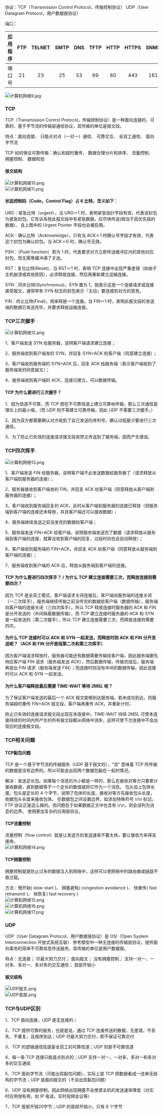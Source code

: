 协议：TCP（Transmission Control Protocol，传输控制协议） UDP（User Datagram Protocol，用户数据报协议）

端口：

| 应用程序 | FTP | TELNET | SMTP | DNS | TFTP | HTTP | HTTPS | SNMP |
| :---: | :---: | :---: | :---: | :---: | :---: | :---: | :---: | :---: |
| 端口号 | 21 | 23 | 25 | 53 | 69 | 80 | 443 | 161 |


![计算机网络9.jpg](./img/1599208585721-8dc32367-d020-49d2-bd06-edf8edf968e6.jpeg)

<a name="TCP"></a>
### TCP

TCP（Transmission Control Protocol，传输控制协议）是一种面向连接的、可靠的、基于字节流的传输层通信协议，其传输的单位是报文段。

特点：面向连接、 只能点对点（一对一）通信、 可靠交互、 全双工通信、 面向字节流

TCP 如何保证可靠传输：确认和超时重传、 数据合理分片和排序、 流量控制、 拥塞控制、 数据校验

<a name="794137bc"></a>
#### 报文结构
![计算机网络10.png](./img/1599208602328-84124d8f-4766-4347-99aa-e92bab20b3c1.png)<br />![计算机网络11.png](./img/1599208628678-874929d9-8219-4382-8a7f-10e5a37c154c.png)

<a name="8e534e43"></a>
#### 状态控制码（Code，Control Flag）占 6 比特，含义如下：

URG：紧急比特（urgent），当 URG＝1 时，表明紧急指针字段有效，代表该封包为紧急封包。它告诉系统此报文段中有紧急数据，应尽快传送(相当于高优先级的数据)， 且上图中的 Urgent Pointer 字段也会被启用。

ACK：确认比特（Acknowledge）。只有当 ACK＝1 时确认号字段才有效，代表这个封包为确认封包。当 ACK＝0 时，确认号无效。

PSH：（Push function）若为 1 时，代表要求对方立即传送缓冲区内的其他对应封包，而无需等缓冲满了才送。

RST：复位比特(Reset)，当 RST＝1 时，表明 TCP 连接中出现严重差错（如由于主机崩溃或其他原因），必须释放连接，然后再重新建立运输连接。

SYN：同步比特(Synchronous)，SYN 置为 1，就表示这是一个连接请求或连接接受报文，通常带有 SYN 标志的封包表示『主动』要连接到对方的意思。

FIN：终止比特(Final)，用来释放一个连接。当 FIN＝1 时，表明此报文段的发送端的数据已发送完毕，并要求释放运输连接。

<a name="31a7b78e"></a>
### TCP三次握手
![计算机网络12.png](./img/1599208651177-055cdbd6-a633-4803-bffe-8cda75fda8fc.png)

1、客户端发送 SYN 给服务器，说明客户端请求建立连接；

2、服务端收到客户端发的 SYN，并回复 SYN+ACK 给客户端（同意建立连接）；

3、客户端收到服务端的 SYN+ACK 后，回复 ACK 给服务端（表示客户端收到了服务端发的同意报文）；

4、服务端收到客户端的 ACK，连接已建立，可以数据传输。

<a name="57ef3efc"></a>
#### TCP 为什么要进行三次握手？

1、因为信道不可靠，而 TCP 想在不可靠信道上建立可靠地传输，那么三次通信是理论上的最小值。（而 UDP 则不需建立可靠传输，因此 UDP 不需要三次握手。）

2、因为双方都需要确认对方收到了自己发送的序列号，确认过程最少要进行三次通信。

3、为了防止已失效的连接请求报文段突然又传送到了服务端，因而产生错误。

<a name="2c2800c8"></a>
### TCP四次挥手

![计算机网络13.png](./img/1599208673586-13f5b8ae-5f7a-4c73-8c84-187cdb86fd5a.png)

1、客户端发送 FIN 给服务器，说明客户端不必发送数据给服务器了（请求释放从客户端到服务器的连接）；

2、服务器接收到客户端发的 FIN，并回复 ACK 给客户端（同意释放从客户端到服务器的连接）；

3、客户端收到服务端回复的 ACK，此时从客户端到服务器的连接已释放（但服务端到客户端的连接还未释放，并且客户端还可以接收数据）；

4、服务端继续发送之前没发完的数据给客户端；

5、服务端发送 FIN+ACK 给客户端，说明服务端发送完了数据（请求释放从服务端到客户端的连接，就算没收到客户端的回复，过段时间也会自动释放）；

6、客户端收到服务端的 FIN+ACK，并回复 ACK 给客户端（同意释放从服务端到客户端的连接）；

7、服务端收到客户端的 ACK 后，释放从服务端到客户端的连接。

<a name="88d42154"></a>
#### TCP 为什么要进行四次挥手？ / 为什么 TCP 建立连接需要三次，而释放连接则需要四次？

因为 TCP 是全双工模式，客户端请求关闭连接后，客户端向服务端的连接关闭（一二次挥手），服务端继续传输之前没传完的数据给客户端（数据传输），服务端向客户端的连接关闭（三四次挥手）。所以 TCP 释放连接时服务器的 ACK 和 FIN 是分开发送的（中间隔着数据传输），而 TCP 建立连接时服务器的 ACK 和 SYN 是一起发送的（第二次握手），所以 TCP 建立连接需要三次，而释放连接则需要四次。

<a name="9049c949"></a>
#### 为什么 TCP 连接时可以 ACK 和 SYN 一起发送，而释放时则 ACK 和 FIN 分开发送呢？（ACK 和 FIN 分开是指第二次和第三次挥手）

因为客户端请求释放时，服务器可能还有数据需要传输给客户端，因此服务端要先响应客户端 FIN 请求（服务端发送 ACK），然后数据传输，传输完成后，服务端再提出 FIN 请求（服务端发送 FIN）；而连接时则没有中间的数据传输，因此连接时可以 ACK 和 SYN 一起发送。

<a name="bf0c2118"></a>
#### 为什么客户端释放最后需要 TIME-WAIT 等待 2MSL 呢？

为了保证客户端发送的最后一个 ACK 报文能够到达服务端。若未成功到达，则服务端超时重传 FIN+ACK 报文段，客户端再重传 ACK，并重新计时。

防止已失效的连接请求报文段出现在本连接中。TIME-WAIT 持续 2MSL 可使本连接持续的时间内所产生的所有报文段都从网络中消失，这样可使下次连接中不会出现旧的连接报文段。

<a name="88381dfe"></a>
### TCP相关问题

<a name="0ff02429"></a>
#### TCP黏包问题

TCP 是一个基于字节流的传输服务（UDP 基于报文的），“流” 意味着 TCP 所传输的数据是没有边界的。所以可能会出现两个数据包黏在一起的情况。

解决：发送定长包。如果每个消息的大小都是一样的，那么在接收对等方只要累计接收数据，直到数据等于一个定长的数值就将它作为一个消息。 包头加上包体长度。包头是定长的 4 个字节，说明了包体的长度。接收对等方先接收包头长度，依据包头长度来接收包体。 在数据包之间设置边界，如添加特殊符号 \r\n 标记。FTP 协议正是这么做的。但问题在于如果数据正文中也含有 \r\n，则会误判为消息的边界。 使用更加复杂的应用层协议。

<a name="6dfb081c"></a>
#### TCP流量控制

流量控制（flow control）就是让发送方的发送速率不要太快，要让接收方来得及接收。<br />![计算机网络14.png](./img/1599208692688-7469be28-e599-449f-8292-1b965e75b23b.png)

<a name="fa8383dd"></a>
#### TCP拥塞控制

拥塞控制就是防止过多的数据注入到网络中，这样可以使网络中的路由器或链路不致过载。

方法：慢开始( slow-start )、 拥塞避免( congestion avoidance )、 快重传( fast retransmit )、 快恢复( fast recovery )<br />![计算机网络15.png](./img/1599208728716-2c62a88e-0173-46ae-ace9-7c883c3a6889.png)<br />![计算机网络16.png](./img/1599208739419-baec2a42-88ae-463c-b30b-8ce8e9ddfe1b.png)<br />![计算机网络17.png](./img/1599208746885-059f4f66-ac03-4576-89af-53082888d0c2.png)

<a name="UDP"></a>
### UDP

UDP（User Datagram Protocol，用户数据报协议）是 OSI（Open System Interconnection 开放式系统互联） 参考模型中一种无连接的传输层协议，提供面向事务的简单不可靠信息传送服务，其传输的单位是用户数据报。

特点：无连接； 尽最大努力交付； 面向报文； 没有拥塞控制； 支持一对一、一对多、多对一、多对多的交互通信； 首部开销小

<a name="794137bc-1"></a>
#### 报文结构

![UDP报文.png](./img/1599208770960-a308e7ec-4eb2-4253-b5c6-0d2a7fedbe6a.png)<br />![UDP首部.png](./img/1599208779452-9da7d1e6-2dfd-464b-8d0d-220f1064bd71.png)

<a name="d85a7dd6"></a>
### TCP与UDP区别

1、TCP 面向连接，UDP 是无连接的；

2、TCP 提供可靠的服务，也就是说，通过 TCP 连接传送的数据，无差错，不丢失，不重复，且按序到达；UDP 尽最大努力交付，即不保证可靠交付

3、TCP 的逻辑通信信道是全双工的可靠信道；UDP 则是不可靠信道

4、每一条 TCP 连接只能是点到点的；UDP 支持一对一，一对多，多对一和多对多的交互通信

5、TCP 面向字节流（可能出现黏包问题），实际上是 TCP 把数据看成一连串无结构的字节流；UDP 是面向报文的（不会出现黏包问题）

6、UDP 没有拥塞控制，因此网络出现拥塞不会使源主机的发送速率降低（对实时应用很有用，如 IP 电话，实时视频会议等）

7、TCP 首部开销20字节；UDP 的首部开销小，只有 8 个字节
